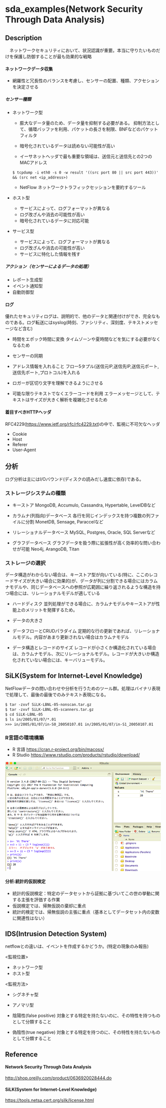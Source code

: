 sda_examples(Network Security Through Data Analysis)
====

## Description
　ネットワークセキュリティにおいて、状況認識が重要。本当に守りたいものだけを保護し防御することが最も効果的な戦略

#### ネットワークデータ収集
 - 網羅性と冗長性のバランスを考慮し、センサーの配置、種類、アクセションを決定させる

##### センサー種類

 - ネットワーク型
    - 膨大なデータ量のため、データ量を抑制する必要がある。
      抑制方法として、循環バッファを利用、パケットの長さを制限、BNFなどのパケットフィルタ
      
    - 暗号化されているデータは読めない可能性が高い
      
    - イーサネットヘッダで最も重要な領域は、送信元と送信先との2つのMACアドレス
    
    ```
    $ tcpdump -i eth0 -s 0 -w result '((src port 80 || src port 443))' && (src net <ip_address>)
    ```
    
    - NetFlow
      ネットワークトラフィックセッションを要約するツール
    
 - ホスト型
    - サービスによって、ログフォーマットが異なる
    - ログ改ざんや消去の可能性が高い
    - 暗号化されているデータに対応可能
    
 - サービス型
    - サービスによって、ログフォーマットが異なる
    - ログ改ざんや消去の可能性が高い
    - サービスに特化した情報を残す
    
##### アクション（センサーによるデータの処理）

 - レポート生成型
 - イベント通知型
 - 自動防御型
 
#### ログ
 優れたセキュリティログは、説明的で、他のデータと関連付けができ、完全なものである。ログ転送にはsyslog(時刻、ファシリティ、深刻度、テキストメッセージなど含む)
 
 - 時間をエポック時間に変換
   タイムゾーンや夏時間などを気にする必要がなくなるため
   
 - センサーの同期
 
 - アドレス情報を入れること
   フロー5タプル(送信元IP,送信先IP,送信元ポート,送信先ポート,プロトコル)を入れる
 
 - ロガーが区切り文字を理解できるようにさせる
   
 - 可能な限りテキストでなくエラーコードを利用
   エラーメッセージとして、テキストはサイズが大きく解析を複雑化させるため

#### 着目すべきHTTPヘッダ
RFC4229(https://www.ietf.org/rfc/rfc4229.txt)の中で、監視に不可欠なヘッダ

 - Cookie
 - Host
 - Referer
 - User-Agent
 
 
## 分析
ログ分析は主にはI/Oバウンド(ディスクの読みだし速度に依存)である。

### ストレージシステムの種類
 - キーストア
   MongoDB, Accumulo, Cassandra, Hypertable, LevelDBなど
   
 - カラムナ(列指向)データベース
   各行を同じインデックスを持つ複数の列ファイルに分割
   MonetDB, Sensage, Paraccelなど

 - リレーショナルデータベース
   MySQL, Postgres, Oracle, SQL Serverなど
 
 - グラフデータベース
   グラフデータを扱う際に拡張性が高く効率的な問い合わせが可能
   Neo4j, ArangoDB, Titan
   
### ストレージの選択
 データ構造がわからない場合は、キーストア型が向いている(特に、ここのレコードサイズが大きい場合に効果的)が、データが列に分割できる場合にはカラムナモデルや、同じデータベースへの参照が広範囲に繰り返されるような構造を持つ場合には、リレーショナルモデルが適している
 
 - ハードディスク
 並列処理ができる場合に、カラムナモデルやキーストアが性能上のメリットを発揮するため。
 
 - データの大きさ
 
 - データフローとCRUDパラダイム
 定期的な行の更新であれば、リレーショナルモデル。内容があまり更新されない場合はカラムナモデル
 
 - データ構造とレコードのサイズ
   レコードが小さくか構造化されている場合は、カラムナモデル、次にリレーショナルモデル。レコードが大きいか構造化されていない場合には、キーバリューモデル。

## SiLK(System for Internet-Level Knowledge)
NetFlowデータの問い合わせや分析を行うためのツール群。処理はバイナリ表現で処理して、最後の最後でのみテキスト表現になる。

```
$ tar -zxvf SiLK-LBNL-05-nonscan.tar.gz
$ tar -zxvf SiLK-LBNL-05-scanners.tar.gz
$ cd SiLK-LBNL-05
$ ls in/2005/01/07/*.01
>>> in/2005/01/07/in-S0_20050107.01	in/2005/01/07/in-S1_20050107.01
```

### R言語の環境構築
 - R 言語
 https://cran.r-project.org/bin/macosx/
 - R Studio
 https://www.rstudio.com/products/rstudio/download/

![R Studio](./rstudio.png "R Studio")

#### 分析:統計的仮説検定
 - 統計的仮説検定：特定のデータセットから証拠に基づいてこの世の挙動に関する主張を評価する作業
 - 仮説検定では、帰無仮説の棄却に重点
 - 統計的検定では、帰無仮説の主張に重点（基本としてデータセット内の変数に関連性はない）
 
## IDS(Intrusion Detection System)
netflowとの違いは、イベントを作成するかどうか。(特定の現象のみ報告)

 <監視位置>
 - ネットワーク型
 - ホスト型
 
 <監視方法>
 - シグネチャ型
 - アノマリ型

 - 陰陽性(false positive)
    対象とする特定を持たないのに、その特性を持つものとして分類すること
 - 偽陰性(true negative)
    対象とする特定を持つのに、その特性を持たないものとして分類すること
 
## Reference

#### Network Security Through Data Analysis
http://shop.oreilly.com/product/0636920028444.do

#### SiLK(System for Internet-Level Knowledge)
https://tools.netsa.cert.org/silk/license.html
